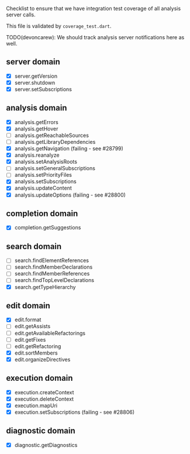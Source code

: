 Checklist to ensure that we have integration test coverage of all analysis
server calls.

This file is validated by `coverage_test.dart`.

TODO(devoncarew): We should track analysis server notifications here as well.

## server domain
- [x] server.getVersion
- [x] server.shutdown
- [x] server.setSubscriptions

## analysis domain
- [x] analysis.getErrors
- [x] analysis.getHover
- [ ] analysis.getReachableSources
- [ ] analysis.getLibraryDependencies
- [x] analysis.getNavigation (failing - see #28799)
- [x] analysis.reanalyze
- [x] analysis.setAnalysisRoots
- [ ] analysis.setGeneralSubscriptions
- [ ] analysis.setPriorityFiles
- [x] analysis.setSubscriptions
- [x] analysis.updateContent
- [x] analysis.updateOptions (failing - see #28800)

## completion domain
- [x] completion.getSuggestions

## search domain
- [ ] search.findElementReferences
- [ ] search.findMemberDeclarations
- [ ] search.findMemberReferences
- [ ] search.findTopLevelDeclarations
- [x] search.getTypeHierarchy

## edit domain
- [x] edit.format
- [ ] edit.getAssists
- [ ] edit.getAvailableRefactorings
- [ ] edit.getFixes
- [ ] edit.getRefactoring
- [x] edit.sortMembers
- [x] edit.organizeDirectives

## execution domain
- [x] execution.createContext
- [x] execution.deleteContext
- [x] execution.mapUri
- [x] execution.setSubscriptions (failing - see #28806)

## diagnostic domain
- [x] diagnostic.getDiagnostics
